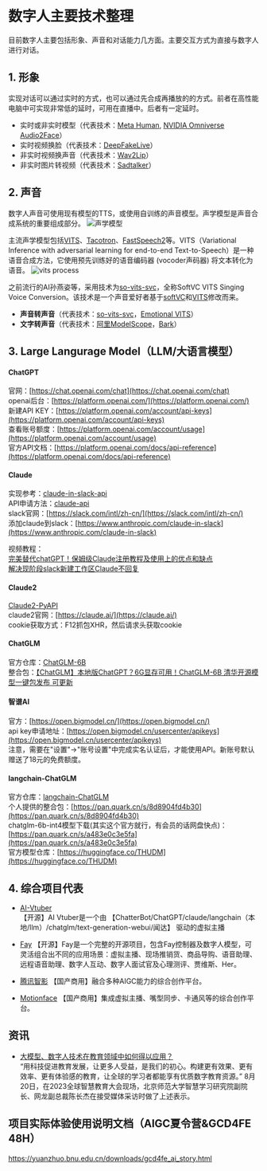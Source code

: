 # 数字人主要技术整理

目前数字人主要包括形象、声音和对话能力几方面。主要交互方式为直接与数字人进行对话。

## 1. 形象

实现对话可以通过实时的方式，也可以通过先合成再播放的的方式。前者在高性能电脑中可实现非常低的延时，可用在直播中。后者有一定延时。

- 实时或非实时模型（代表技术：[Meta Human](https://www.unrealengine.com/en-US/metahuman), [NVIDIA Omniverse Audio2Face](https://www.nvidia.com/en-us/omniverse/apps/audio2face/)）
- 实时视频换脸（代表技术：[DeepFakeLive](https://www.deepfakevfx.com/downloads/deepfacelive/)）
- 非实时视频换声音（代表技术：[Wav2Lip](https://github.com/Rudrabha/Wav2Lip)）
- 非实时图片转视频（代表技术：[Sadtalker](https://github.com/OpenTalker/SadTalker)）

## 2. 声音

数字人声音可使用现有模型的TTS，或使用自训练的声音模型。声学模型是声音合成系统的重要组成部分。
![声学模型](https://i0.hdslb.com/bfs/article/439a654b5efa2b623d5e6cbd68ac525665ad737b.png@1256w_240h_!web-article-pic.avif)

主流声学模型包括[VITS](https://github.com/jaywalnut310/vits)、[Tacotron](https://github.com/NVIDIA/DeepLearningExamples/tree/master/PyTorch/SpeechSynthesis/Tacotron2)、[FastSpeech2](https://github.com/ming024/FastSpeech2)等。VITS（Variational Inference with adversarial learning for end-to-end Text-to-Speech）是一种语音合成方法，它使用预先训练好的语音编码器 (vocoder声码器) 将文本转化为语音。
![vits process](https://i0.hdslb.com/bfs/article/6fb3acf043b2842d861066653a85fff84be95af7.png@1256w_726h_!web-article-pic.avif)

之前流行的AI孙燕姿等，采用技术为[so-vits-svc](https://github.com/svc-develop-team/so-vits-svc/tree/4.1-Stable)，全称SoftVC VITS Singing Voice Conversion。该技术是一个声音爱好者基于[softVC](https://github.com/bshall/soft-vc)和[VITS](https://github.com/jaywalnut310/vits)修改而来。

- **声音转声音**（代表技术：[so-vits-svc](https://github.com/svc-develop-team/so-vits-svc/tree/4.1-Stable)，[Emotional VITS](https://github.com/innnky/emotional-vits)）
- **文字转声音**（代表技术：[阿里ModelScope](https://modelscope.cn/my/overview)，[Bark](https://github.com/suno-ai/bark)）

## 3. Large Langurage Model（LLM/大语言模型）

#### ChatGPT
官网：[https://chat.openai.com/chat](https://chat.openai.com/chat)  
openai后台：[https://platform.openai.com/](https://platform.openai.com/)  
新建API KEY：[https://platform.openai.com/account/api-keys](https://platform.openai.com/account/api-keys)  
查看账号额度：[https://platform.openai.com/account/usage](https://platform.openai.com/account/usage)  
官方API文档：[https://platform.openai.com/docs/api-reference](https://platform.openai.com/docs/api-reference)  

#### Claude
实现参考：[claude-in-slack-api](https://github.com/yokonsan/claude-in-slack-api)  
API申请方法：[claude-api](https://github.com/bincooo/claude-api)  
slack官网：[https://slack.com/intl/zh-cn/](https://slack.com/intl/zh-cn/)  
添加claude到slack：[https://www.anthropic.com/claude-in-slack](https://www.anthropic.com/claude-in-slack)  

视频教程：  
[完美替代chatGPT！保姆级Claude注册教程及使用上的优点和缺点](https://www.bilibili.com/video/BV1PP41127mQ)  
[解决现阶段slack新建工作区Claude不回复](https://www.bilibili.com/video/BV17k4y1H7aa)  

#### Claude2
[Claude2-PyAPI](https://github.com/wwwzhouhui/Claude2-PyAPI)  
claude2官网：[https://claude.ai/](https://claude.ai/)  
cookie获取方式：F12抓包XHR，然后请求头获取cookie  

#### ChatGLM
官方仓库：[ChatGLM-6B](https://github.com/THUDM/ChatGLM-6B)  
整合包：[【ChatGLM】本地版ChatGPT？6G显存可用！ChatGLM-6B 清华开源模型一键包发布 可更新](https://www.bilibili.com/video/BV1E24y1u7Go)  

#### 智谱AI
官方：[https://open.bigmodel.cn/](https://open.bigmodel.cn/)  
api key申请地址：[https://open.bigmodel.cn/usercenter/apikeys](https://open.bigmodel.cn/usercenter/apikeys)  
注意，需要在"设置"->"账号设置"中完成实名认证后，才能使用API。新账号默认赠送了18元的免费额度。  

#### langchain-ChatGLM
官方仓库：[langchain-ChatGLM](https://github.com/chatchat-space/langchain-ChatGLM)  
个人提供的整合包：[https://pan.quark.cn/s/8d8904fd4b30](https://pan.quark.cn/s/8d8904fd4b30)  
chatglm-6b-int4模型下载(其实这个官方就行，有会员的话网盘快点)：[https://pan.quark.cn/s/a483e0c3e5fa](https://pan.quark.cn/s/a483e0c3e5fa)  
官方模型仓库：[https://huggingface.co/THUDM](https://huggingface.co/THUDM)  

## 4. 综合项目代表

- [AI-Vtuber](https://github.com/Ikaros-521/AI-Vtuber)  
【开源】AI Vtuber是一个由 【ChatterBot/ChatGPT/claude/langchain（本地/llm）/chatglm/text-generation-webui/闻达】 驱动的虚拟主播  

- [Fay](https://github.com/TheRamU/Fay)
【开源】Fay是一个完整的开源项目，包含Fay控制器及数字人模型，可灵活组合出不同的应用场景：虚拟主播、现场推销货、商品导购、语音助理、远程语音助理、数字人互动、数字人面试官及心理测评、贾维斯、Her。

- [腾讯智影](https://zenvideo.qq.com/)
【国产商用】融合多种AIGC能力的综合创作平台。

- [Motionface](https://motionface.cn/)
【国产商用】集成虚拟主播、嘴型同步、卡通风等的综合创作平台。

## 资讯

- [大模型、数字人技术在教育领域中如何得以应用？ ](https://learning.sohu.com/a/713671752_120619005)  
“用科技促进教育发展，让更多人受益，是我们的初心。构建更有效果、更有效率、更有体验感的教育，让全球的学习者都能享有优质数字教育资源。”
8月20日，在2023全球智慧教育大会现场，北京师范大学智慧学习研究院副院长、网龙副总裁陈长杰在接受媒体采访时做了上述表示。

## 项目实际体验使用说明文档（AIGC夏令营&GCD4FE 48H）

<https://yuanzhuo.bnu.edu.cn/downloads/gcd4fe_ai_story.html>
